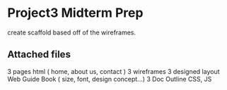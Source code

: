 # Project3 Midterm Prep
create scaffold based off of the wireframes.

## Attached files
3 pages html ( home, about us, contact )
3 wireframes
3 designed layout 
Web Guide Book ( size, font, design concept...)
3 Doc Outline
CSS, JS
